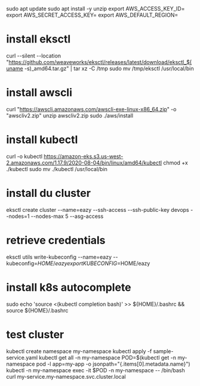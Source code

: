 sudo apt update
sudo apt install -y unzip
export AWS_ACCESS_KEY_ID=
export AWS_SECRET_ACCESS_KEY=
export AWS_DEFAULT_REGION=

# install eksctl
curl --silent --location "https://github.com/weaveworks/eksctl/releases/latest/download/eksctl_$(uname -s)_amd64.tar.gz" | tar xz -C /tmp
sudo mv /tmp/eksctl /usr/local/bin

# install awscli
curl "https://awscli.amazonaws.com/awscli-exe-linux-x86_64.zip" -o "awscliv2.zip"
unzip awscliv2.zip
sudo ./aws/install

# install kubectl
curl -o kubectl https://amazon-eks.s3.us-west-2.amazonaws.com/1.17.9/2020-08-04/bin/linux/amd64/kubectl
chmod +x ./kubectl
sudo mv ./kubectl /usr/local/bin

# install du cluster
eksctl create cluster --name=eazy --ssh-access --ssh-public-key devops --nodes=1 --nodes-max 5 --asg-access

# retrieve credentials
eksctl utils write-kubeconfig --name=eazy --kubeconfig=$HOME/eazy
export KUBECONFIG=$HOME/eazy

# install k8s autocomplete
sudo echo 'source <(kubectl completion bash)' >> ${HOME}/.bashrc && source ${HOME}/.bashrc

# test cluster
kubectl create namespace my-namespace
kubectl apply -f sample-service.yaml
kubectl get all -n my-namespace
POD=$(kubectl get -n my-namespace pod -l app=my-app -o jsonpath="{.items[0].metadata.name}")
kubectl -n my-namespace exec -it $POD  -n my-namespace -- /bin/bash
curl  my-service.my-namespace.svc.cluster.local

